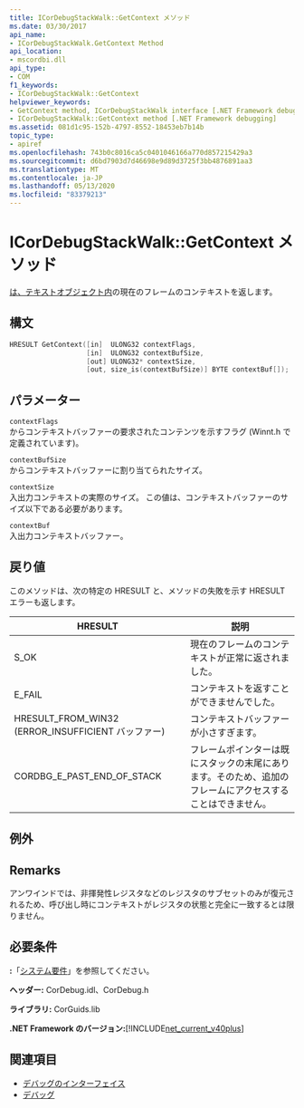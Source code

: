 ```yaml
---
title: ICorDebugStackWalk::GetContext メソッド
ms.date: 03/30/2017
api_name:
- ICorDebugStackWalk.GetContext Method
api_location:
- mscordbi.dll
api_type:
- COM
f1_keywords:
- ICorDebugStackWalk::GetContext
helpviewer_keywords:
- GetContext method, ICorDebugStackWalk interface [.NET Framework debugging]
- ICorDebugStackWalk::GetContext method [.NET Framework debugging]
ms.assetid: 081d1c95-152b-4797-8552-18453eb7b14b
topic_type:
- apiref
ms.openlocfilehash: 743b0c8016ca5c0401046166a770d857215429a3
ms.sourcegitcommit: d6bd7903d7d46698e9d89d3725f3bb4876891aa3
ms.translationtype: MT
ms.contentlocale: ja-JP
ms.lasthandoff: 05/13/2020
ms.locfileid: "83379213"
---
```

# <a name="icordebugstackwalkgetcontext-method"></a>ICorDebugStackWalk::GetContext メソッド
[は、テキストオブジェクト内](icordebugstackwalk-interface.md)の現在のフレームのコンテキストを返します。  
  
## <a name="syntax"></a>構文  
  
```cpp  
HRESULT GetContext([in]  ULONG32 contextFlags,  
                   [in]  ULONG32 contextBufSize,  
                   [out] ULONG32* contextSize,  
                   [out, size_is(contextBufSize)] BYTE contextBuf[]);  
```  
  
## <a name="parameters"></a>パラメーター  
 `contextFlags`  
 からコンテキストバッファーの要求されたコンテンツを示すフラグ (Winnt.h で定義されています)。  
  
 `contextBufSize`  
 からコンテキストバッファーに割り当てられたサイズ。  
  
 `contextSize`  
 入出力コンテキストの実際のサイズ。 この値は、コンテキストバッファーのサイズ以下である必要があります。  
  
 `contextBuf`  
 入出力コンテキストバッファー。  
  
## <a name="return-value"></a>戻り値  
 このメソッドは、次の特定の HRESULT と、メソッドの失敗を示す HRESULT エラーも返します。  
  
|HRESULT|説明|  
|-------------|-----------------|  
|S_OK|現在のフレームのコンテキストが正常に返されました。|  
|E_FAIL|コンテキストを返すことができませんでした。|  
|HRESULT_FROM_WIN32 (ERROR_INSUFFICIENT バッファー)|コンテキストバッファーが小さすぎます。|  
|CORDBG_E_PAST_END_OF_STACK|フレームポインターは既にスタックの末尾にあります。そのため、追加のフレームにアクセスすることはできません。|  
  
## <a name="exceptions"></a>例外  
  
## <a name="remarks"></a>Remarks  
 アンワインドでは、非揮発性レジスタなどのレジスタのサブセットのみが復元されるため、呼び出し時にコンテキストがレジスタの状態と完全に一致するとは限りません。  
  
## <a name="requirements"></a>必要条件  
 **:**「[システム要件](../../get-started/system-requirements.md)」を参照してください。  
  
 **ヘッダー:** CorDebug.idl、CorDebug.h  
  
 **ライブラリ:** CorGuids.lib  
  
 **.NET Framework のバージョン:**[!INCLUDE[net_current_v40plus](../../../../includes/net-current-v40plus-md.md)]  
  
## <a name="see-also"></a>関連項目

- [デバッグのインターフェイス](debugging-interfaces.md)
- [デバッグ](index.md)
